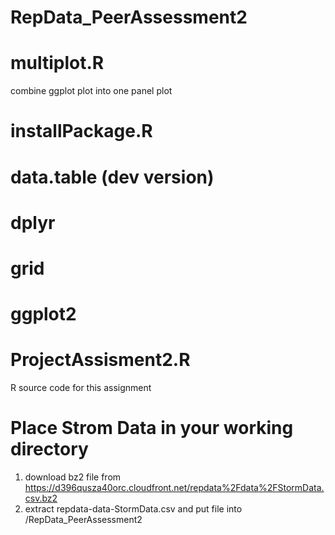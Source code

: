 # RepData_PeerAssessment2
# multiplot.R
  combine ggplot plot into one panel plot
# installPackage.R 
   # data.table (dev version) 
   # dplyr
   # grid
   # ggplot2  
# ProjectAssisment2.R 
  R source code for this assignment 
# Place Strom Data in your working directory
  1. download bz2 file from https://d396qusza40orc.cloudfront.net/repdata%2Fdata%2FStormData.csv.bz2
  1. extract repdata-data-StormData.csv and put file into /RepData_PeerAssessment2
